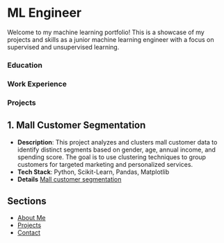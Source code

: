 # ML Engineer 

Welcome to my machine learning portfolio! This is a showcase of my projects and skills as a junior machine learning engineer with a focus on supervised and unsupervised learning.

### Education

### Work Experience

### Projects
## 1. **Mall Customer Segmentation**
- **Description**: This project analyzes and clusters mall customer data to identify distinct segments based on gender, age, annual income, and spending score. The goal is to use clustering techniques to group customers for targeted marketing and personalized services.
- **Tech Stack**: Python, Scikit-Learn, Pandas, Matplotlib
- **Details** [Mall customer segmentation](https:github.com/MohamedAhmed35/portfolio/blob/main/projects/ML%20projects/Unsupervised/Mall_customer_segmentation.ipynb)


## Sections
- [About Me](about.md)
- [Projects](projects.md)
- [Contact](contact.md)
